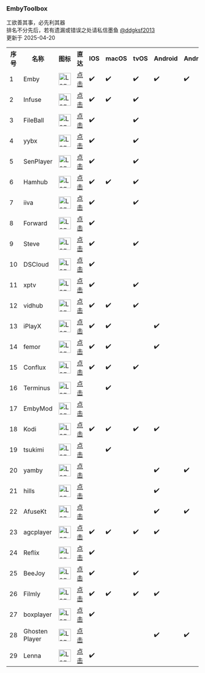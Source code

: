### EmbyToolbox
工欲善其事，必先利其器  
排名不分先后，若有遗漏或错误之处请私信墨鱼 [@ddgksf2013](https://t.me/ddgksf2013)  
更新于 2025-04-20
<table>
    <tr>
        <th>序号</th>
        <th>名称</th>
        <th>图标</th>
		<th>直达</th>
        <th>IOS</th>
		<th>macOS</th>
		<th>tvOS</th>
		<th>Android</th>
		<th>AndroidTV</th>
		<th>Win</th>
		<th>Linux</th>
    </tr>
	<tr>
        <td>1</td>
        <td>Emby</td>
        <td><img src="https://files.catbox.moe/3hb0p0.png" alt="Logo" style="width: 32px; height: 32px;"></td>
        <td><a href="https://emby.media/download.html">点击</a></td>
		<td>✔️</td><td>✔️</td><td>✔️</td><td>✔️</td><td>✔️</td><td>✔️</td><td>✔️</td>
    </tr>
	<tr>
        <td>2</td>
        <td>Infuse</td>
        <td><img src="https://files.catbox.moe/har91p.png" alt="Logo" style="width: 32px; height: 32px;"></td>
        <td><a href="https://apps.apple.com/cn/app/id1136220934">点击</a></td>
		<td>✔️</td><td>✔️</td><td>✔️</td><td>️</td><td></td><td></td><td></td>
    </tr>
    <tr>
        <td>3</td>
        <td>FileBall</td>
        <td><img src="https://files.catbox.moe/eo5c8f.png" alt="Logo" style="width: 32px; height: 32px;"></td>
        <td><a href="https://apps.apple.com/cn/app/id1558391784">点击</a></td>
		<td>✔️</td><td></td><td>✔️</td><td>️</td><td></td><td></td><td></td>
    </tr>
	<tr>
        <td>4</td>
        <td>yybx</td>
        <td><img src="https://files.catbox.moe/j20crc.png" alt="Logo" style="width: 32px; height: 32px;"></td>
        <td><a href="https://apps.apple.com/us/app/id1519723194">点击</a></td>
		<td>✔️</td><td></td><td>✔️</td><td>️</td><td></td><td></td><td></td>
    </tr>
	<tr>
        <td>5</td>
        <td>SenPlayer</td>
        <td><img src="https://files.catbox.moe/aqnknc.png" alt="Logo" style="width: 32px; height: 32px;"></td>
        <td><a href="https://apps.apple.com/cn/app/id6443975850">点击</a></td>
		<td>✔️</td><td></td><td>✔️</td><td>️</td><td></td><td></td><td></td>
    </tr>
	<tr>
        <td>6</td>
        <td>Hamhub</td>
        <td><img src="https://files.catbox.moe/rzo7hk.png" alt="Logo" style="width: 32px; height: 32px;"></td>
        <td><a href="https://apps.apple.com/cn/app/id6458691598">点击</a></td>
		<td>✔️</td><td>✔️</td><td>✔️</td><td>️</td><td></td><td></td><td></td>
    </tr>
	<tr>
        <td>7</td>
        <td>iiva</td>
        <td><img src="https://files.catbox.moe/ka8bz1.png" alt="Logo" style="width: 32px; height: 32px;"></td>
        <td><a href="https://apps.apple.com/us/app/id1614231457">点击</a></td>
		<td>✔️</td><td></td><td>✔️</td><td>️</td><td></td><td></td><td></td>
    </tr>
	<tr>
        <td>8</td>
        <td>Forward</td>
        <td><img src="https://files.catbox.moe/lg2r1g.png" alt="Logo" style="width: 32px; height: 32px;"></td>
        <td><a href="https://apps.apple.com/us/app/id6503940939">点击</a></td>
		<td>✔️</td><td></td><td></td><td>️</td><td></td><td></td><td></td>
    </tr>
	<tr>
        <td>9</td>
        <td>Steve</td>
        <td><img src="https://files.catbox.moe/hrs5gm.png" alt="Logo" style="width: 32px; height: 32px;"></td>
        <td><a href="https://apps.apple.com/us/app/id6478312533">点击</a></td>
		<td>✔️</td><td></td><td>✔️</td><td>️</td><td></td><td></td><td></td>
    </tr>
	<tr>
        <td>10</td>
        <td>DSCloud</td>
        <td><img src="https://files.catbox.moe/407p7c.png" alt="Logo" style="width: 32px; height: 32px;"></td>
        <td><a href="https://apps.apple.com/cn/app/id590216612">点击</a></td>
		<td>✔️</td><td></td><td></td><td>️</td><td></td><td></td><td></td>
    </tr>
	<tr>
        <td>11</td>
        <td>xptv</td>
        <td><img src="https://files.catbox.moe/ckmovi.png" alt="Logo" style="width: 32px; height: 32px;"></td>
        <td><a href="https://apps.apple.com/us/app/id6459409368">点击</a></td>
		<td>✔️</td><td></td><td>✔️</td><td>️</td><td></td><td></td><td></td>
    </tr>
	<tr>
        <td>12</td>
        <td>vidhub</td>
        <td><img src="https://files.catbox.moe/o5wx7h.png" alt="Logo" style="width: 32px; height: 32px;"></td>
        <td><a href="https://apps.apple.com/cn/app/id1659622164">点击</a></td>
		<td>✔️</td><td>✔️</td><td>✔️</td><td>️</td><td></td><td></td><td></td>
    </tr>
	<tr>
        <td>13</td>
        <td>iPlayX</td>
        <td><img src="https://files.catbox.moe/bt3i0v.png" alt="Logo" style="width: 32px; height: 32px;"></td>
        <td><a href="https://github.com/ourfor/iPlay/?tab=readme-ov-file#-download">点击</a></td>
		<td>✔️</td><td>✔️</td><td></td><td>️✔️</td><td></td><td>✔️</td><td></td>
    </tr>
	<tr>
        <td>14</td>
        <td>femor</td>
        <td><img src="https://files.catbox.moe/lllucn.png" alt="Logo" style="width: 32px; height: 32px;"></td>
        <td><a href="https://t.me/hkaemby/33047">点击</a></td>
		<td>✔️</td><td>✔️</td><td></td><td>️✔️</td><td></td><td>✔️</td><td></td>
    </tr>
	<tr>
        <td>15</td>
        <td>Conflux</td>
        <td><img src="https://files.catbox.moe/3ne4ea.png" alt="Logo" style="width: 32px; height: 32px;"></td>
        <td><a href="https://apps.apple.com/us/app/id6450330892">点击</a></td>
		<td>✔️</td><td>✔️</td><td>✔️</td><td>️</td><td></td><td></td><td></td>
    </tr>
	<tr>
        <td>16</td>
        <td>Terminus</td>
        <td><img src="https://files.catbox.moe/h8udkj.png" alt="Logo" style="width: 32px; height: 32px;"></td>
        <td><a href="https://github.com/Terminus-Media/jellyfin-media-player">点击</a></td>
		<td></td><td>✔️</td><td></td><td>️</td><td></td><td>✔️</td><td>✔️</td>
    </tr>
	<tr>
        <td>17</td>
        <td>EmbyMod</td>
        <td><img src="https://files.catbox.moe/3hb0p0.png" alt="Logo" style="width: 32px; height: 32px;"></td>
        <td><a href="https://t.me/ddgksf2023/224">点击</a></td>
		<td></td><td></td><td></td><td>️</td><td></td><td>✔️</td><td></td>
    </tr>
	<tr>
        <td>18</td>
        <td>Kodi</td>
        <td><img src="https://files.catbox.moe/ct78vr.png" alt="Logo" style="width: 32px; height: 32px;"></td>
        <td><a href="https://kodi.tv/download/">点击</a></td>
		<td>✔️</td><td>✔️</td><td>✔️</td><td>️✔️</td><td></td><td>✔️</td><td>✔️</td>
    </tr>
	<tr>
        <td>19</td>
        <td>tsukimi</td>
        <td><img src="https://files.catbox.moe/fni9nw.png" alt="Logo" style="width: 32px; height: 32px;"></td>
        <td><a href="https://github.com/tsukinaha/tsukimi/releases">点击</a></td>
		<td></td><td>✔️</td><td></td><td>️</td><td></td><td>✔️</td><td>✔️</td>
    </tr>
	<tr>
        <td>20</td>
        <td>yamby</td>
        <td><img src="https://files.catbox.moe/7mbcb4.png" alt="Logo" style="width: 32px; height: 32px;"></td>
        <td><a href="https://t.me/yamby_release">点击</a></td>
		<td></td><td></td><td></td><td>️✔️</td><td>✔️</td><td></td><td></td>
    </tr>
	<tr>
        <td>21</td>
        <td>hills</td>
        <td><img src="https://files.catbox.moe/79ifgs.png" alt="Logo" style="width: 32px; height: 32px;"></td>
        <td><a href="https://play.google.com/store/apps/details?id=com.mountains.hills">点击</a></td>
		<td></td><td></td><td></td><td>️✔️</td><td></td><td></td><td></td>
    </tr>
	<tr>
        <td>22</td>
        <td>AfuseKt</td>
        <td><img src="https://files.catbox.moe/0e2da5.png" alt="Logo" style="width: 32px; height: 32px;"></td>
        <td><a href="https://github.com/AttemptD/AfuseKt-release/releases">点击</a></td>
		<td></td><td></td><td></td><td>️✔️</td><td>✔️</td><td></td><td></td>
    </tr>
	<tr>
        <td>23</td>
        <td>agcplayer</td>
        <td><img src="https://files.catbox.moe/zvwlm5.png" alt="Logo" style="width: 32px; height: 32px;"></td>
        <td><a href="https://agcplayer.com/">点击</a></td>
		<td>✔️</td><td>✔️</td><td>✔️</td><td>️✔️</td><td></td><td></td><td></td>
    </tr>
	<tr>
        <td>24</td>
        <td>Reflix</td>
        <td><img src="https://files.catbox.moe/0br4jn.png" alt="Logo" style="width: 32px; height: 32px;"></td>
        <td><a href="https://apps.apple.com/cn/app/id6621243955">点击</a></td>
		<td>✔️</td><td></td><td></td><td>️</td><td></td><td></td><td></td>
    </tr>
	<tr>
        <td>25</td>
        <td>BeeJoy</td>
        <td><img src="https://files.catbox.moe/13odl5.png" alt="Logo" style="width: 32px; height: 32px;"></td>
        <td><a href="https://apps.apple.com/us/app/id6670792086">点击</a></td>
		<td>✔️</td><td></td><td>✔️</td><td>️</td><td></td><td></td><td></td>
    </tr>
	<tr>
        <td>26</td>
        <td>Filmly</td>
        <td><img src="https://files.catbox.moe/xc9q2i.png" alt="Logo" style="width: 32px; height: 32px;"></td>
        <td><a href="https://bmh.163.com/download/">点击</a></td>
		<td>✔️</td><td>✔️</td><td>✔️</td><td>️✔️</td><td></td><td></td><td></td>
    </tr>
	<tr>
        <td>27</td>
        <td>boxplayer</td>
        <td><img src="https://files.catbox.moe/pfwiu8.png" alt="Logo" style="width: 32px; height: 32px;"></td>
        <td><a href="https://apps.apple.com/us/app/id6739804060">点击</a></td>
		<td>✔️</td><td></td><td></td><td></td><td></td><td></td><td></td>
    </tr>
	<tr>
        <td>28</td>
        <td>Ghosten Player</td>
        <td><img src="https://files.catbox.moe/wvzx97.png" alt="Logo" style="width: 32px; height: 32px;"></td>
        <td><a href="https://github.com/GhostenEditor/Ghosten-Player/releases">点击</a></td>
		<td></td><td></td><td></td><td>✔️</td><td>✔️</td><td></td><td></td>
    </tr>
	<tr>
        <td>29</td>
        <td>Lenna</td>
        <td><img src="https://files.catbox.moe/dd5vvj.png" alt="Logo" style="width: 32px; height: 32px;"></td>
        <td><a href="https://apps.apple.com/us/app/id6502967807">点击</a></td>
		<td>✔️</td><td></td><td></td><td></td><td></td><td></td><td></td>
    </tr>
</table>
